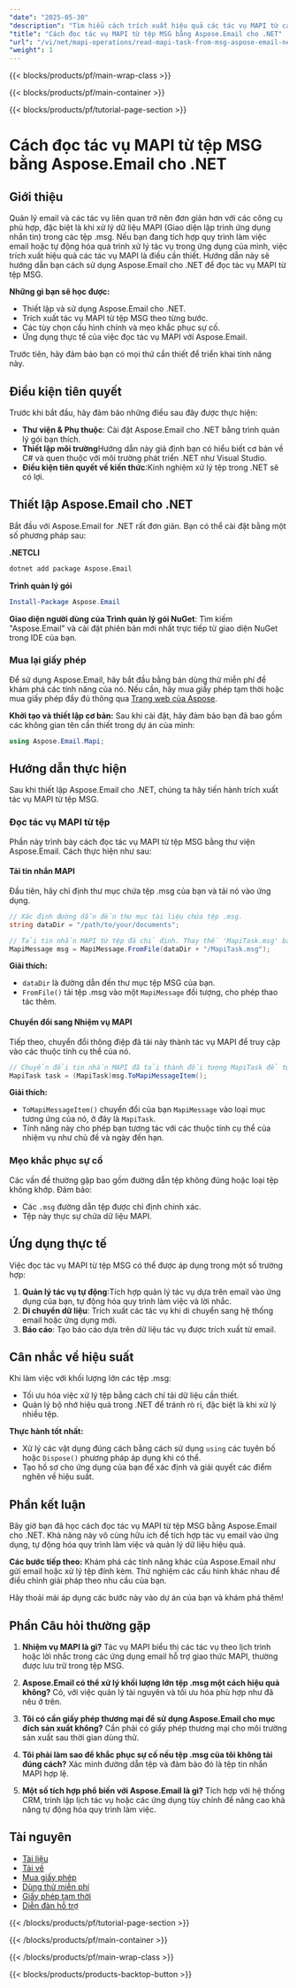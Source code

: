 ```yaml
---
"date": "2025-05-30"
"description": "Tìm hiểu cách trích xuất hiệu quả các tác vụ MAPI từ các tệp .msg bằng Aspose.Email cho .NET. Hướng dẫn này bao gồm thiết lập, triển khai mã và các ứng dụng thực tế."
"title": "Cách đọc tác vụ MAPI từ tệp MSG bằng Aspose.Email cho .NET"
"url": "/vi/net/mapi-operations/read-mapi-task-from-msg-aspose-email-net/"
"weight": 1
---
```


{{< blocks/products/pf/main-wrap-class >}}

{{< blocks/products/pf/main-container >}}

{{< blocks/products/pf/tutorial-page-section >}}
# Cách đọc tác vụ MAPI từ tệp MSG bằng Aspose.Email cho .NET

## Giới thiệu

Quản lý email và các tác vụ liên quan trở nên đơn giản hơn với các công cụ phù hợp, đặc biệt là khi xử lý dữ liệu MAPI (Giao diện lập trình ứng dụng nhắn tin) trong các tệp .msg. Nếu bạn đang tích hợp quy trình làm việc email hoặc tự động hóa quá trình xử lý tác vụ trong ứng dụng của mình, việc trích xuất hiệu quả các tác vụ MAPI là điều cần thiết. Hướng dẫn này sẽ hướng dẫn bạn cách sử dụng Aspose.Email cho .NET để đọc tác vụ MAPI từ tệp MSG.

**Những gì bạn sẽ học được:**
- Thiết lập và sử dụng Aspose.Email cho .NET.
- Trích xuất tác vụ MAPI từ tệp MSG theo từng bước.
- Các tùy chọn cấu hình chính và mẹo khắc phục sự cố.
- Ứng dụng thực tế của việc đọc tác vụ MAPI với Aspose.Email.

Trước tiên, hãy đảm bảo bạn có mọi thứ cần thiết để triển khai tính năng này.

## Điều kiện tiên quyết

Trước khi bắt đầu, hãy đảm bảo những điều sau đây được thực hiện:

- **Thư viện & Phụ thuộc**: Cài đặt Aspose.Email cho .NET bằng trình quản lý gói bạn thích.
- **Thiết lập môi trường**Hướng dẫn này giả định bạn có hiểu biết cơ bản về C# và quen thuộc với môi trường phát triển .NET như Visual Studio.
- **Điều kiện tiên quyết về kiến thức**:Kinh nghiệm xử lý tệp trong .NET sẽ có lợi.

## Thiết lập Aspose.Email cho .NET

Bắt đầu với Aspose.Email for .NET rất đơn giản. Bạn có thể cài đặt bằng một số phương pháp sau:

**.NETCLI**
```bash
dotnet add package Aspose.Email
```

**Trình quản lý gói**
```powershell
Install-Package Aspose.Email
```

**Giao diện người dùng của Trình quản lý gói NuGet**: 
Tìm kiếm "Aspose.Email" và cài đặt phiên bản mới nhất trực tiếp từ giao diện NuGet trong IDE của bạn.

### Mua lại giấy phép

Để sử dụng Aspose.Email, hãy bắt đầu bằng bản dùng thử miễn phí để khám phá các tính năng của nó. Nếu cần, hãy mua giấy phép tạm thời hoặc mua giấy phép đầy đủ thông qua [Trang web của Aspose](https://purchase.aspose.com/buy).

**Khởi tạo và thiết lập cơ bản:**
Sau khi cài đặt, hãy đảm bảo bạn đã bao gồm các không gian tên cần thiết trong dự án của mình:

```csharp
using Aspose.Email.Mapi;
```

## Hướng dẫn thực hiện

Sau khi thiết lập Aspose.Email cho .NET, chúng ta hãy tiến hành trích xuất tác vụ MAPI từ tệp MSG.

### Đọc tác vụ MAPI từ tệp

Phần này trình bày cách đọc tác vụ MAPI từ tệp MSG bằng thư viện Aspose.Email. Cách thực hiện như sau:

#### Tải tin nhắn MAPI

Đầu tiên, hãy chỉ định thư mục chứa tệp .msg của bạn và tải nó vào ứng dụng.

```csharp
// Xác định đường dẫn đến thư mục tài liệu chứa tệp .msg.
string dataDir = "/path/to/your/documents";

// Tải tin nhắn MAPI từ tệp đã chỉ định. Thay thế 'MapiTask.msg' bằng tên tệp thực tế của bạn.
MapiMessage msg = MapiMessage.FromFile(dataDir + "/MapiTask.msg");
```

**Giải thích:**  
- `dataDir` là đường dẫn đến thư mục tệp MSG của bạn.
- `FromFile()` tải tệp .msg vào một `MapiMessage` đối tượng, cho phép thao tác thêm.

#### Chuyển đổi sang Nhiệm vụ MAPI

Tiếp theo, chuyển đổi thông điệp đã tải này thành tác vụ MAPI để truy cập vào các thuộc tính cụ thể của nó.

```csharp
// Chuyển đổi tin nhắn MAPI đã tải thành đối tượng MapiTask để tương tác với các thuộc tính cụ thể của tác vụ như chủ đề và ngày đến hạn.
MapiTask task = (MapiTask)msg.ToMapiMessageItem();
```

**Giải thích:**  
- `ToMapiMessageItem()` chuyển đổi của bạn `MapiMessage` vào loại mục tương ứng của nó, ở đây là `MapiTask`.
- Tính năng này cho phép bạn tương tác với các thuộc tính cụ thể của nhiệm vụ như chủ đề và ngày đến hạn.

### Mẹo khắc phục sự cố

Các vấn đề thường gặp bao gồm đường dẫn tệp không đúng hoặc loại tệp không khớp. Đảm bảo:
- Các `.msg` đường dẫn tệp được chỉ định chính xác.
- Tệp này thực sự chứa dữ liệu MAPI.

## Ứng dụng thực tế

Việc đọc tác vụ MAPI từ tệp MSG có thể được áp dụng trong một số trường hợp:

1. **Quản lý tác vụ tự động**:Tích hợp quản lý tác vụ dựa trên email vào ứng dụng của bạn, tự động hóa quy trình làm việc và lời nhắc.
2. **Di chuyển dữ liệu**: Trích xuất các tác vụ khi di chuyển sang hệ thống email hoặc ứng dụng mới.
3. **Báo cáo**: Tạo báo cáo dựa trên dữ liệu tác vụ được trích xuất từ email.

## Cân nhắc về hiệu suất

Khi làm việc với khối lượng lớn các tệp .msg:
- Tối ưu hóa việc xử lý tệp bằng cách chỉ tải dữ liệu cần thiết.
- Quản lý bộ nhớ hiệu quả trong .NET để tránh rò rỉ, đặc biệt là khi xử lý nhiều tệp.

**Thực hành tốt nhất:**
- Xử lý các vật dụng đúng cách bằng cách sử dụng `using` các tuyên bố hoặc `Dispose()` phương pháp áp dụng khi có thể.
- Tạo hồ sơ cho ứng dụng của bạn để xác định và giải quyết các điểm nghẽn về hiệu suất.

## Phần kết luận

Bây giờ bạn đã học cách đọc tác vụ MAPI từ tệp MSG bằng Aspose.Email cho .NET. Khả năng này vô cùng hữu ích để tích hợp tác vụ email vào ứng dụng, tự động hóa quy trình làm việc và quản lý dữ liệu hiệu quả.

**Các bước tiếp theo:**
Khám phá các tính năng khác của Aspose.Email như gửi email hoặc xử lý tệp đính kèm. Thử nghiệm các cấu hình khác nhau để điều chỉnh giải pháp theo nhu cầu của bạn.

Hãy thoải mái áp dụng các bước này vào dự án của bạn và khám phá thêm!

## Phần Câu hỏi thường gặp

1. **Nhiệm vụ MAPI là gì?** 
   Tác vụ MAPI biểu thị các tác vụ theo lịch trình hoặc lời nhắc trong các ứng dụng email hỗ trợ giao thức MAPI, thường được lưu trữ trong tệp MSG.

2. **Aspose.Email có thể xử lý khối lượng lớn tệp .msg một cách hiệu quả không?**
   Có, với việc quản lý tài nguyên và tối ưu hóa phù hợp như đã nêu ở trên.

3. **Tôi có cần giấy phép thương mại để sử dụng Aspose.Email cho mục đích sản xuất không?**
   Cần phải có giấy phép thương mại cho môi trường sản xuất sau thời gian dùng thử.

4. **Tôi phải làm sao để khắc phục sự cố nếu tệp .msg của tôi không tải đúng cách?**
   Xác minh đường dẫn tệp và đảm bảo đó là tệp tin nhắn MAPI hợp lệ.

5. **Một số tích hợp phổ biến với Aspose.Email là gì?**
   Tích hợp với hệ thống CRM, trình lập lịch tác vụ hoặc các ứng dụng tùy chỉnh để nâng cao khả năng tự động hóa quy trình làm việc.

## Tài nguyên
- [Tài liệu](https://reference.aspose.com/email/net/)
- [Tải về](https://releases.aspose.com/email/net/)
- [Mua giấy phép](https://purchase.aspose.com/buy)
- [Dùng thử miễn phí](https://releases.aspose.com/email/net/)
- [Giấy phép tạm thời](https://purchase.aspose.com/temporary-license/)
- [Diễn đàn hỗ trợ](https://forum.aspose.com/c/email/10)

{{< /blocks/products/pf/tutorial-page-section >}}

{{< /blocks/products/pf/main-container >}}

{{< /blocks/products/pf/main-wrap-class >}}

{{< blocks/products/products-backtop-button >}}